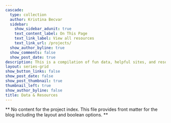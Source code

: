 ```yaml
---
cascade:
  type: collection
  author: Kristina Becvar
  sidebar:
    show_sidebar_adunit: true
    text_content_label: On This Page
    text_link_label: View all resources
    text_link_url: /projects/
  show_author_byline: true
  show_comments: false
  show_post_date: true
description: This is a compilation of fun data, helpful sites, and resources I find interesting and useful in data analytics and social science research.
layout: series-grid
show_button_links: false
show_post_date: false
show_post_thumbnail: true  
thumbnail_left: true 
show_author_byline: false
title: Data & Resources
---
```


** No content for the project index. This file provides front matter for the blog including the layout and boolean options. **
